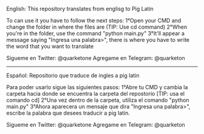 English:
This repository translates from englisg to Pig Latin 

To can use it you have to follow the next steps:
1°Open your CMD and change the folder in where the
files are (TIP: Use cd command)
2°When you're in the folder, use the command
"python main.py"
3°It'll appear a message saying "Ingresa una 
palabra>", there is where you have to write the
word that you want to translate

Sigueme en Twitter: @quarketone
Agregame en Telegram: @quarketon

**************************************************

Español:
Repositorio que traduce de ingles a pig latin

Para poder usarlo sigue las siguientes pasos:
1°Abre tu CMD y cambia la carpeta hacia donde
se encuentra la carpeta del repostorio
[TIP: usa el comando cd]
2°Una vez dentro de la carpeta, utiliza el
comando "python main.py"
3°Ahora aparecera un mensaje que dira
"Ingresa una palabra>", escribe la palabra
que desees traducir a pig latin.

Sigueme en Twitter: @quarketone
Agregame en Telegram: @quarketon
